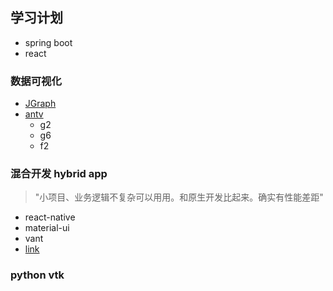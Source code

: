 ## 学习计划

- spring boot
- react

### 数据可视化
- [JGraph](https://github.com/jgraph/mxgraph)
- [antv](https://antv.alipay.com/zh-cn/index.html)
  - g2
  - g6
  - f2
  
### 混合开发 hybrid app
>"小项目、业务逻辑不复杂可以用用。和原生开发比起来。确实有性能差距"
- react-native
- material-ui
- vant
- [link](https://www.cnblogs.com/woodk/p/5215652.html)

### python vtk


